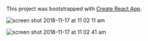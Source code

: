 This project was bootstrapped with [Create React App](https://github.com/facebook/create-react-app).

![screen shot 2018-11-17 at 11 02 11 am](https://user-images.githubusercontent.com/23299983/48663642-a6b98d80-ea58-11e8-88d1-b4529238c4bf.png)

![screen shot 2018-11-17 at 11 02 41 am](https://user-images.githubusercontent.com/23299983/48663644-b2a54f80-ea58-11e8-946e-83e99ee7f429.png)
